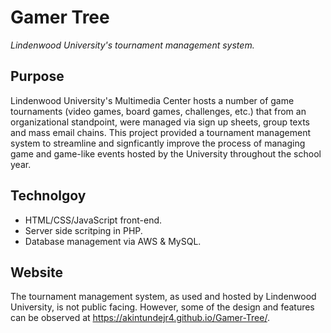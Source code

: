 
# Gamer Tree
*Lindenwood University's tournament management system.*

## Purpose 
Lindenwood University's Multimedia Center hosts a number of game tournaments (video games, board games, challenges, etc.) that from an organizational standpoint, were managed via sign up sheets, group texts and mass email chains. This project provided a tournament management system to streamline and signficantly improve the process of managing game and game-like events hosted by the University throughout the school year.

## Technolgoy
* HTML/CSS/JavaScript front-end. 
* Server side scritping in PHP. 
* Database management via AWS & MySQL. 

## Website 
The tournament management system, as used and hosted by Lindenwood University, is not public facing. However, some of the design and features can be observed at https://akintundejr4.github.io/Gamer-Tree/. 
